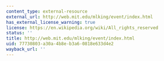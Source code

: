 ```yaml
---
content_type: external-resource
external_url: http://web.mit.edu/mlking/event/index.html
has_external_license_warning: true
license: https://en.wikipedia.org/wiki/All_rights_reserved
status: ''
title: http://web.mit.edu/mlking/event/index.html
uid: 77730803-a30a-4b8e-b3a6-0818e633d4e2
wayback_url: ''
---
```

